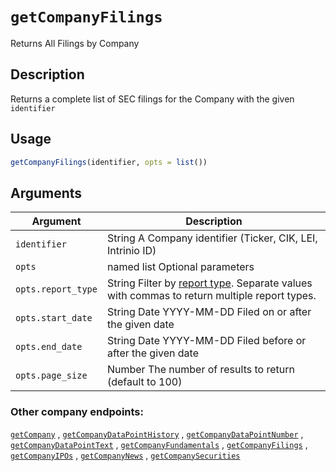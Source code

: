 # `getCompanyFilings`

Returns All Filings by Company

## Description


 Returns a complete list of SEC filings for the Company with the given `identifier`


## Usage

```r
getCompanyFilings(identifier, opts = list())
```


## Arguments

Argument      |Description
------------- |----------------
```identifier```     |     String A Company identifier (Ticker, CIK, LEI, Intrinio ID)
```opts```     |     named list Optional parameters
```opts.report_type```     |     String Filter by <a href=&quot;/documentation/sec_filing_report_types&quot; target=&quot;_blank&quot;>report type</a>. Separate values with commas to return multiple report types.
```opts.start_date```     |     String Date YYYY-MM-DD Filed on or after the given date
```opts.end_date```     |     String Date YYYY-MM-DD Filed before or after the given date
```opts.page_size```     |     Number The number of results to return (default to 100)

###  Other company endpoints:

  [`getCompany`](getCompany.md) ,
  [`getCompanyDataPointHistory`](getCompanyDataPointHistory.md) ,
  [`getCompanyDataPointNumber`](getCompanyDataPointNumber.md) ,
  [`getCompanyDataPointText`](getCompanyDataPointText.md) ,
  [`getCompanyFundamentals`](getCompanyFundamentals.md) ,
  [`getCompanyFilings`](getCompanyFilings.md) ,
  [`getCompanyIPOs`](getCompanyIPOs.md) ,
  [`getCompanyNews`](getCompanyNews.md) ,
  [`getCompanySecurities`](getCompanySecurities.md) 


